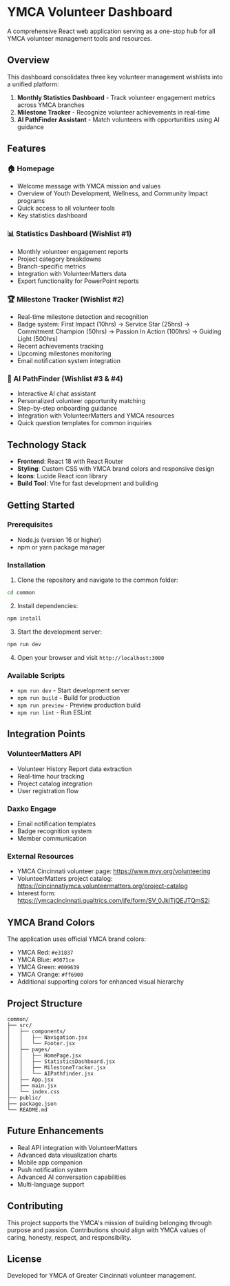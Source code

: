 # YMCA Volunteer Dashboard

A comprehensive React web application serving as a one-stop hub for all YMCA volunteer management tools and resources.

## Overview

This dashboard consolidates three key volunteer management wishlists into a unified platform:

1. **Monthly Statistics Dashboard** - Track volunteer engagement metrics across YMCA branches
2. **Milestone Tracker** - Recognize volunteer achievements in real-time  
3. **AI PathFinder Assistant** - Match volunteers with opportunities using AI guidance

## Features

### 🏠 Homepage
- Welcome message with YMCA mission and values
- Overview of Youth Development, Wellness, and Community Impact programs
- Quick access to all volunteer tools
- Key statistics dashboard

### 📊 Statistics Dashboard (Wishlist #1)
- Monthly volunteer engagement reports
- Project category breakdowns
- Branch-specific metrics
- Integration with VolunteerMatters data
- Export functionality for PowerPoint reports

### 🏆 Milestone Tracker (Wishlist #2)
- Real-time milestone detection and recognition
- Badge system: First Impact (10hrs) → Service Star (25hrs) → Commitment Champion (50hrs) → Passion In Action (100hrs) → Guiding Light (500hrs)
- Recent achievements tracking
- Upcoming milestones monitoring
- Email notification system integration

### 🤖 AI PathFinder (Wishlist #3 & #4)
- Interactive AI chat assistant
- Personalized volunteer opportunity matching
- Step-by-step onboarding guidance
- Integration with VolunteerMatters and YMCA resources
- Quick question templates for common inquiries

## Technology Stack

- **Frontend**: React 18 with React Router
- **Styling**: Custom CSS with YMCA brand colors and responsive design
- **Icons**: Lucide React icon library
- **Build Tool**: Vite for fast development and building

## Getting Started

### Prerequisites
- Node.js (version 16 or higher)
- npm or yarn package manager

### Installation

1. Clone the repository and navigate to the common folder:
```bash
cd common
```

2. Install dependencies:
```bash
npm install
```

3. Start the development server:
```bash
npm run dev
```

4. Open your browser and visit `http://localhost:3000`

### Available Scripts

- `npm run dev` - Start development server
- `npm run build` - Build for production
- `npm run preview` - Preview production build
- `npm run lint` - Run ESLint

## Integration Points

### VolunteerMatters API
- Volunteer History Report data extraction
- Real-time hour tracking
- Project catalog integration
- User registration flow

### Daxko Engage
- Email notification templates
- Badge recognition system
- Member communication

### External Resources
- YMCA Cincinnati volunteer page: https://www.myy.org/volunteering
- VolunteerMatters project catalog: https://cincinnatiymca.volunteermatters.org/project-catalog
- Interest form: https://ymcacincinnati.qualtrics.com/jfe/form/SV_0JklTjQEJTQmS2i

## YMCA Brand Colors

The application uses official YMCA brand colors:
- YMCA Red: `#e31837`
- YMCA Blue: `#0071ce`
- YMCA Green: `#009639`
- YMCA Orange: `#ff6900`
- Additional supporting colors for enhanced visual hierarchy

## Project Structure

```
common/
├── src/
│   ├── components/
│   │   ├── Navigation.jsx
│   │   └── Footer.jsx
│   ├── pages/
│   │   ├── HomePage.jsx
│   │   ├── StatisticsDashboard.jsx
│   │   ├── MilestoneTracker.jsx
│   │   └── AIPathfinder.jsx
│   ├── App.jsx
│   ├── main.jsx
│   └── index.css
├── public/
├── package.json
└── README.md
```

## Future Enhancements

- Real API integration with VolunteerMatters
- Advanced data visualization charts
- Mobile app companion
- Push notification system
- Advanced AI conversation capabilities
- Multi-language support

## Contributing

This project supports the YMCA's mission of building belonging through purpose and passion. Contributions should align with YMCA values of caring, honesty, respect, and responsibility.

## License

Developed for YMCA of Greater Cincinnati volunteer management.